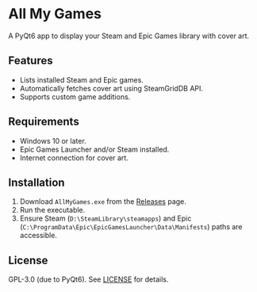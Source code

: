 # All My Games

A PyQt6 app to display your Steam and Epic Games library with cover art.

## Features
- Lists installed Steam and Epic games.
- Automatically fetches cover art using SteamGridDB API.
- Supports custom game additions.

## Requirements
- Windows 10 or later.
- Epic Games Launcher and/or Steam installed.
- Internet connection for cover art.

## Installation
1. Download `AllMyGames.exe` from the [Releases](https://github.com/yourusername/all-my-games/releases) page.
2. Run the executable.
3. Ensure Steam (`D:\SteamLibrary\steamapps`) and Epic (`C:\ProgramData\Epic\EpicGamesLauncher\Data\Manifests`) paths are accessible.

## License
GPL-3.0 (due to PyQt6). See [LICENSE](LICENSE) for details.
